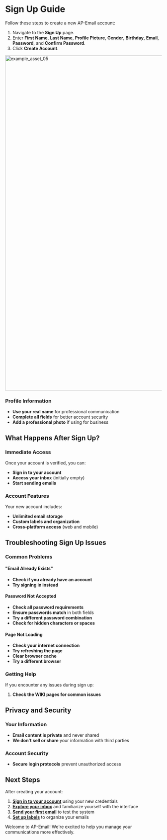 # Sign Up Guide

Follow these steps to create a new AP-Email account:

1. Navigate to the **Sign Up** page.
2. Enter **First Name**, **Last Name**, **Profile Picture**, **Gender**, **Birthday**, **Email**, **Password**, and **Confirm Password**.
3. Click **Create Account**.

<img width="1920" height="1080" alt="example_asset_05" src="https://github.com/user-attachments/assets/1e4c7289-6407-423f-a146-8659d9e92030" />

### Profile Information
- **Use your real name** for professional communication
- **Complete all fields** for better account security
- **Add a professional photo** if using for business

## What Happens After Sign Up?

### Immediate Access
Once your account is verified, you can:
- **Sign in to your account**
- **Access your inbox** (initially empty)
- **Start sending emails**

### Account Features
Your new account includes:
- **Unlimited email storage**
- **Custom labels and organization**
- **Cross-platform access** (web and mobile)

## Troubleshooting Sign Up Issues

### Common Problems

#### "Email Already Exists"
- **Check if you already have an account**
- **Try signing in instead**

#### Password Not Accepted
- **Check all password requirements**
- **Ensure passwords match** in both fields
- **Try a different password combination**
- **Check for hidden characters or spaces**

#### Page Not Loading
- **Check your internet connection**
- **Try refreshing the page**
- **Clear browser cache**
- **Try a different browser**

### Getting Help

If you encounter any issues during sign up:

1. **Check the WIKI pages for common issues**

## Privacy and Security

### Your Information
- **Email content is private** and never shared
- **We don't sell or share** your information with third parties

### Account Security
- **Secure login protocols** prevent unauthorized access

## Next Steps

After creating your account:

1. **[Sign in to your account](Sign_In.md)** using your new credentials
2. **[Explore your inbox](Inbox.md)** and familiarize yourself with the interface
3. **[Send your first email](Compose_Email.md)** to test the system
4. **[Set up labels](Labels.md)** to organize your emails

Welcome to AP-Email! We're excited to help you manage your communications more effectively.
